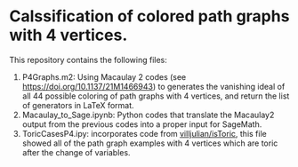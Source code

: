 # Calssification of colored path graphs with 4 vertices.

This repository contains the following files:

1. P4Graphs.m2: Using Macaulay 2 codes (see https://doi.org/10.1137/21M1466943) to generates the vanishing ideal of all 44 possible coloring of path graphs with 4 vertices, and return the list of generators in LaTeX format.
2. Macaulay_to_Sage.ipynb: Python codes that translate the Macaulay2 output from the previous codes into a proper input for SageMath.
3. ToricCasesP4.ipy: incorporates code from [villjulian/isToric](https://github.com/villjulian/isToric), this file showed all of the path graph examples with 4 vertices which are toric after the change of variables.
